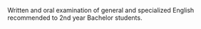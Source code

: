 Written and oral examination of general and specialized English recommended to 2nd year Bachelor students.

